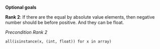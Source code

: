 **Optional goals**

**Rank 2**: If there are the equal by absolute value elements, then negative number should 
be before positive. And they can be float.

_Precondition Rank 2_

```
all(isinstance(x, (int, float)) for x in array)
```
